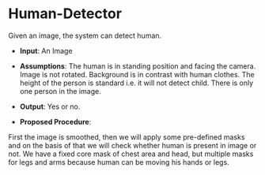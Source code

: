 # Human-Detector
Given an image, the system can detect human.

* **Input**: An Image

* **Assumptions**: 
The human is in standing position and facing the camera.
Image is not rotated.
Background is in contrast with human clothes.
The height of the person is standard i.e. it will not detect child.
There is only one person in the image.

* **Output**: Yes or no.

* **Proposed Procedure**:

First the image is smoothed, then we will apply some pre-defined masks and on the basis of that we will check whether human is present in image or not. We have a fixed core mask of chest area and head, but multiple masks for legs and arms because human can be moving his hands or legs.
